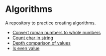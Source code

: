 # Algorithms

A repository to practice creating algorithms.

- [Convert roman numbers to whole numbers](./src/romanNumber2int)
- [Count char in string](./src/countChar)
- [Depth comparison of values](./src/deepEqual)
- [Is even value](./src/isEven)